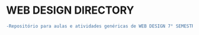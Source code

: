 # WEB DESIGN DIRECTORY
```diff
-Repositório para aulas e atividades genéricas de WEB DESIGN 7° SEMESTRE 2024
